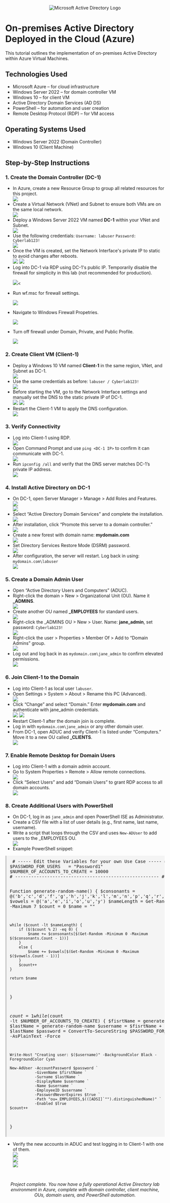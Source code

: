 <p align="center">
<img src="https://i.imgur.com/pU5A58S.png" alt="Microsoft Active Directory Logo"/>
</p>

<h1>On-premises Active Directory Deployed in the Cloud (Azure)</h1>
This tutorial outlines the implementation of on-premises Active Directory within Azure Virtual Machines.<br />

  <h2>Technologies Used</h2>
  <ul>
    <li>Microsoft Azure – for cloud infrastructure</li>
    <li>Windows Server 2022 – for domain controller VM</li>
    <li>Windows 10 – for client VM</li>
    <li>Active Directory Domain Services (AD DS)</li>
    <li>PowerShell – for automation and user creation</li>
    <li>Remote Desktop Protocol (RDP) – for VM access</li>
  </ul>

  <h2>Operating Systems Used</h2>
  <ul>
    <li>Windows Server 2022 (Domain Controller)</li>
    <li>Windows 10 (Client Machine)</li>
  </ul>

  <h2>Step-by-Step Instructions</h2>

  <h3>1. Create the Domain Controller (DC-1)</h3>
  <ul>
    <li>In Azure, create a new Resource Group to group all related resources for this project.</li>
    <img src="https://i.imgur.com/1aJ5rVE.png"/>
    <li>Create a Virtual Network (VNet) and Subnet to ensure both VMs are on the same local network.</li>
    <img src="https://i.imgur.com/lbqwdsr.png"/>
    <li>Deploy a Windows Server 2022 VM named <strong>DC-1</strong> within your VNet and Subnet.</li>
    <img src="https://i.imgur.com/ZupaX7h.png"/>
    <li>Use the following credentials:  
      <code>Username: labuser</code>  
      <code>Password: Cyberlab123!</code></li>
     <img src="https://i.imgur.com/haKlbJ1.png"/>  
    <li>Once the VM is created, set the Network Interface's private IP to static to avoid changes after reboots.</li>
    <img src="https://i.imgur.com/FZkZNm3.png"/> 
    <img src="https://i.imgur.com/qoK2xOR.png"/>
    <li>Log into DC-1 via RDP using DC-1's public IP. Temporarily disable the firewall for simplicity in this lab (not recommended for production).</li>
    <p><img src="https://i.imgur.com/2mKmxfz.png"/><</p>
      <li>Run wf.msc for firewall settings.</li>
    <p><img src="https://i.imgur.com/8OOPwCl.png"/></p>
      <li>Navigate to Windows Firewall Propetries.</li>
    <p><img src="https://i.imgur.com/0Yq3HRb.png"/></p>
      <li>Turn off firewall under Domain, Private, and Public Profile.</li>
    <p><img src="https://i.imgur.com/cxm8cMR.png"/></p>
  </ul>
  

  <h3>2. Create Client VM (Client-1)</h3>
  <ul>
    <li>Deploy a Windows 10 VM named <strong>Client-1</strong> in the same region, VNet, and Subnet as DC-1.</li>
   <img src="https://i.imgur.com/994cbNv.png"/> 
    <li>Use the same credentials as before: <code>labuser / Cyberlab123!</code></li>
    <img src="https://i.imgur.com/nnoTUjL.png"/>
    <li>Before starting the VM, go to the Network Interface settings and manually set the DNS to the static private IP of DC-1.</li>
    <img src="https://i.imgur.com/RUtkNUu.png"/> 
    <img src="https://i.imgur.com/lBJUHfJ.png"/>
    <li>Restart the Client-1 VM to apply the DNS configuration.</li>
    <img src="https://i.imgur.com/kssskRo.png"/>
  </ul>

  <h3>3. Verify Connectivity</h3>
  <ul>
    <li>Log into Client-1 using RDP.</li>
    <img src="https://i.imgur.com/EHyM3NH.png"/>
    <li>Open Command Prompt and use <code>ping &lt;DC-1 IP&gt;</code> to confirm it can communicate with DC-1.</li>
    <img src="https://i.imgur.com/roMWxhe.png"/>
    <li>Run <code>ipconfig /all</code> and verify that the DNS server matches DC-1’s private IP address.</li>
    <img src="https://i.imgur.com/u8pT7dA.png"/>
  </ul>

  <h3>4. Install Active Directory on DC-1</h3>
  <ul>
    <li>On DC-1, open Server Manager &gt; Manage &gt; Add Roles and Features.</li>
    <img src="https://i.imgur.com/C4FaOTK.png"/>
    <br />
    <img src="https://i.imgur.com/0LGHdNz.png"/>
    <li>Select “Active Directory Domain Services” and complete the installation.</li>
    <img src="https://i.imgur.com/Pxz7s6u.png"/>
    <li>After installation, click “Promote this server to a domain controller.”</li>
    <img src="https://i.imgur.com/iSsSdoK.png"/>
    <li>Create a new forest with domain name: <strong>mydomain.com</strong></li>
    <img src="https://i.imgur.com/x2Zc9ZI.png"/>
    <li>Set Directory Services Restore Mode (DSRM) password.</li>
    <img src="https://i.imgur.com/3E8k8OJ.png"/>
    <li>After configuration, the server will restart. Log back in using:  
      <code>mydomain.com\labuser</code></li>
    <img src="https://i.imgur.com/W4YQwAE.png"/>
  </ul>

  <h3>5. Create a Domain Admin User</h3>
  <ul>
    <li>Open “Active Directory Users and Computers” (ADUC).</li>
    <li>Right-click the domain &gt; New &gt; Organizational Unit (OU). Name it <strong>_ADMINS</strong>.</li>
    <img src="https://i.imgur.com/yNGjrzq.png"/>
    <li>Create another OU named <strong>_EMPLOYEES</strong> for standard users.</li>
    <img src="https://i.imgur.com/um8GTDg.png"/>
    <li>Right-click the _ADMINS OU &gt; New &gt; User. Name: <strong>jane_admin</strong>, set password: <code>Cyberlab123!</code></li>
    <img src="https://i.imgur.com/5VRIjCG.png"/>
    <li>Right-click the user &gt; Properties &gt; Member Of &gt; Add to “Domain Admins” group.</li>
    <img src="https://i.imgur.com/n1F4QhP.png"/>
    <li>Log out and log back in as <code>mydomain.com\jane_admin</code> to confirm elevated permissions.</li>
    <img src="https://i.imgur.com/yFzWpk2.png"/>
  </ul>

  <h3>6. Join Client-1 to the Domain</h3>
  <ul>
    <li>Log into Client-1 as local user <code>labuser</code>.</li>
    <li>Open Settings &gt; System &gt; About &gt; Rename this PC (Advanced).</li>
    <img src="https://i.imgur.com/VcwguHg.png"/>
    <li>Click “Change” and select “Domain.” Enter <strong>mydomain.com</strong> and authenticate with jane_admin credentials.</li>
    <img src="https://i.imgur.com/otRtNys.png"/>
    <img src="https://i.imgur.com/lTVUo0O.png"/>
    <li>Restart Client-1 after the domain join is complete.</li>
    <li>Log in with <code>mydomain.com\jane_admin</code> or any other domain user.</li>
    <li>From DC-1, open ADUC and verify Client-1 is listed under “Computers.” Move it to a new OU called <strong>_CLIENTS</strong>.</li>
    <img src="https://i.imgur.com/iSaNS84.png"/>
  </ul>

  <h3>7. Enable Remote Desktop for Domain Users</h3>
  <ul>
    <li>Log into Client-1 with a domain admin account.</li>
    <li>Go to System Properties &gt; Remote &gt; Allow remote connections.</li>
    <img src="https://i.imgur.com/5ZoBLrl.png"/>
    <li>Click “Select Users” and add “Domain Users” to grant RDP access to all domain accounts.</li>
    <img src="https://i.imgur.com/gd6XICC.png"/>
  </ul>

  <h3>8. Create Additional Users with PowerShell</h3>
  <ul>
    <li>On DC-1, log in as <code>jane_admin</code> and open PowerShell ISE as Administrator.</li>
    <li>Create a CSV file with a list of user details (e.g., first name, last name, username).</li>
    <li>Write a script that loops through the CSV and uses <code>New-ADUser</code> to add users to the _EMPLOYEES OU.</li>
    <img src="https://i.imgur.com/WWHLVbL.png"/>
    <li>Example PowerShell snippet:</li>
  </ul>
  <pre style="background-color: #f4f4f4; padding: 10px; border-left: 4px solid #ccc;">
 # ----- Edit these Variables for your own Use Case ----- #
$PASSWORD_FOR_USERS   = "Password1"
$NUMBER_OF_ACCOUNTS_TO_CREATE = 10000
# ------------------------------------------------------ #

Function generate-random-name() {
    $consonants = @('b','c','d','f','g','h','j','k','l','m','n','p','q','r','s','t','v','w','x','z')
    $vowels = @('a','e','i','o','u','y')
    $nameLength = Get-Random -Minimum 3 -Maximum 7
    $count = 0
    $name = ""

    while ($count -lt $nameLength) {
        if ($($count % 2) -eq 0) {
            $name += $consonants[$(Get-Random -Minimum 0 -Maximum $($consonants.Count - 1))]
        }
        else {
            $name += $vowels[$(Get-Random -Minimum 0 -Maximum $($vowels.Count - 1))]
        }
        $count++
    }

    return $name

}

$count = 1
while ($count -lt $NUMBER_OF_ACCOUNTS_TO_CREATE) {
    $fisrtName = generate-random-name
    $lastName = generate-random-name
    $username = $fisrtName + '.' + $lastName
    $password = ConvertTo-SecureString $PASSWORD_FOR_USERS -AsPlainText -Force

    Write-Host "Creating user: $($username)" -BackgroundColor Black -ForegroundColor Cyan
    
    New-AdUser -AccountPassword $password `
               -GivenName $firstName `
               -Surname $lastName `
               -DisplayName $username `
               -Name $username `
               -EmployeeID $username `
               -PasswordNeverExpires $true `
               -Path "ou=_EMPLOYEES,$(([ADSI]`"").distinguishedName)" `
               -Enabled $true
    $count++
}
  </pre>
  <ul>
    <li>Verify the new accounts in ADUC and test logging in to Client-1 with one of them.</li>
    <img src="https://i.imgur.com/UbVFYj1.png"/><br />
    <img src="https://i.imgur.com/HcGOfMW.png"/><br />
    <img src="https://i.imgur.com/lMTbyJo.png"/><br />
  </ul>

  <br />
  <p align="center"><em>Project complete. You now have a fully operational Active Directory lab environment in Azure, complete with domain controller, client machine, OUs, domain users, and PowerShell automation.</em></p>

</body>
